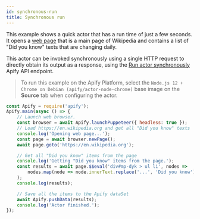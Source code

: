 ```yaml
---
id: synchronous-run
title: Synchronous run
---
```


 This example shows a quick actor that has a run time of just a few seconds.
 It opens a [web page](https://en.wikipedia.org)
 that is a main page of Wikipedia and contains a list of "Did you know" texts that are changing daily.

 This actor can be invoked synchronously using a single HTTP request to directly obtain its output
  as a response, using the
 [Run actor synchronously](https://apify.com/docs/api/v2#/reference/actors/run-actor-synchronously/without-input)
 Apify API endpoint.

  > To run this example on the Apify Platform, select the `Node.js 12 + Chrome on Debian (apify/actor-node-chrome)` 
  >base image on the **Source** tab when configuring the actor.

```javascript
const Apify = require('apify');
Apify.main(async () => {
    // Launch web browser.
    const browser = await Apify.launchPuppeteer({ headless: true });
    // Load https://en.wikipedia.org and get all "Did you know" texts
    console.log('Opening web page...');
    const page = await browser.newPage();
    await page.goto('https://en.wikipedia.org');

    // Get all "Did you know" items from the page
    console.log('Getting "Did you know" items from the page.');
    const results = await page.$$eval('div#mp-dyk > ul li', nodes =>
        nodes.map(node => node.innerText.replace('...', 'Did you know'))
    );
    console.log(results);

    // Save all the items to the Apify dataSet
    await Apify.pushData(results);
    console.log('Actor finished.');
});
```
